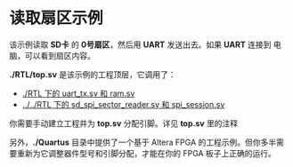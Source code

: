 读取扇区示例
===========================

该示例读取 **SD卡** 的 **0号扇区**，然后用 **UART** 发送出去。如果 **UART** 连接到 电脑，可以看到扇区内容。

**./RTL/top.sv** 是该示例的工程顶层，它调用了：
* [./RTL 下的 uart_tx.sv 和 ram.sv](https://github.com/WangXuan95/sdcard-reader/blob/master/examples/ReadSector/RTL "./RTL 下的 uart_tx.sv 和 ram.sv")
* [../../RTL 下的 sd_spi_sector_reader.sv 和 spi_session.sv](https://github.com/WangXuan95/sdcard-reader/blob/master/RTL "../../RTL 下的所有 .sv 文件")

你需要手动建立工程并为 **top.sv** 分配引脚。详见 **top.sv** 里的注释

另外，**./Quartus** 目录中提供了一个基于 Altera FPGA 的工程示例。但你多半需要重新为它调整器件型号和引脚分配，才能在你的 FPGA 板子上正确的运行。
